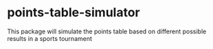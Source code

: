 # points-table-simulator
This package will simulate the points table based on different possible results in a sports tournament
